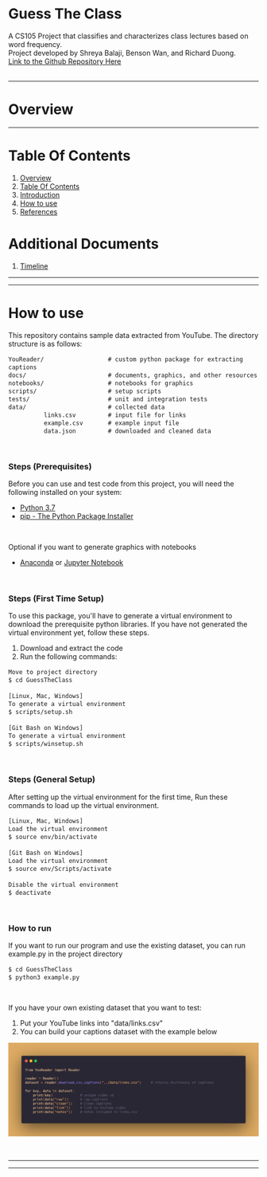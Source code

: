 # Guess The Class
A CS105 Project that classifies and characterizes class lectures based on word frequency.<br>
Project developed by Shreya Balaji, Benson Wan, and Richard Duong.<br>
[Link to the Github Repository Here](https://github.com/richard-duong/ClassIdentifier)<br><br>

--------------------
<a name="overview"/>

Overview
========




------------------------------
<a name="table-of-contents"/>



Table Of Contents
=================
1. [Overview](#overview)<br>
2. [Table Of Contents](#table-of-contents)<br>
3. [Introduction](#introduction)<br>
4. [How to use](#how-to-use)
6. [References](#references)<br>

Additional Documents
====================
1. [Timeline](docs/timeline.md)





---------------------
<a name="introduction"/>



-----------
<a name="how-to-use"/>

How to use
==========
This repository contains sample data extracted from YouTube. The directory structure is as follows:
```
YouReader/                  # custom python package for extracting captions
docs/                       # documents, graphics, and other resources
notebooks/                  # notebooks for graphics
scripts/                    # setup scripts
tests/                      # unit and integration tests
data/                       # collected data
          links.csv         # input file for links
          example.csv       # example input file
          data.json         # downloaded and cleaned data
```
<br>

### Steps (Prerequisites)
Before you can use and test code from this project, you will need the following installed on your system:
* [Python 3.7](https://www.python.org/downloads/)
* [pip - The Python Package Installer](https://pip.pypa.io/en/stable/installing/)
<br>

Optional if you want to generate graphics with notebooks
* [Anaconda](https://www.anaconda.com/products/individual) or [Jupyter Notebook](https://jupyter.org/install.html)
<br>

### Steps (First Time Setup)
To use this package, you'll have to generate a virtual environment to download the prerequisite python libraries.
If you have not generated the virtual environment yet, follow these steps.
1. Download and extract the code
2. Run the following commands:

```
Move to project directory
$ cd GuessTheClass

[Linux, Mac, Windows]
To generate a virtual environment
$ scripts/setup.sh

[Git Bash on Windows]
To generate a virtual environment
$ scripts/winsetup.sh
```
<br>

### Steps (General Setup)
After setting up the virtual environment for the first time,
Run these commands to load up the virtual environment.

```
[Linux, Mac, Windows]
Load the virtual environment
$ source env/bin/activate

[Git Bash on Windows]
Load the virtual environment
$ source env/Scripts/activate

Disable the virtual environment
$ deactivate
```
<br>

### How to run
If you want to run our program and use the existing dataset,
you can run example.py in the project directory

```
$ cd GuessTheClass
$ python3 example.py
```
<br>


If you have your own existing dataset that you want to test:
1. Put your YouTube links into "data/links.csv"
2. You can build your captions dataset with the example below

<p align="center">
          <img src="docs/example_program.png"/>
</p>
<br>

-------------------
<a name="preface"/>

-----------------------
<a name="references"/>

